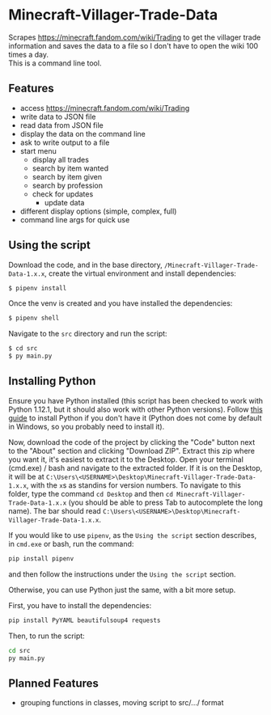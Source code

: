 # Minecraft-Villager-Trade-Data

Scrapes https://minecraft.fandom.com/wiki/Trading to get the villager trade information and saves the data to a file so I don't have to open the wiki 100 times a day. \
This is a command line tool.

## Features
* access https://minecraft.fandom.com/wiki/Trading
* write data to JSON file
* read data from JSON file
* display the data on the command line
* ask to write output to a file
* start menu
    * display all trades
    * search by item wanted
    * search by item given
    * search by profession
    * check for updates
        * update data
* different display options (simple, complex, full)
* command line args for quick use
    

## Using the script
Download the code, and in the base directory, `/Minecraft-Villager-Trade-Data-1.x.x`, create the virtual environment and install dependencies:
```sh
$ pipenv install
```

Once the venv is created and you have installed the dependencies:
```sh
$ pipenv shell
```

Navigate to the `src` directory and run the script:
```sh
$ cd src
$ py main.py
```

## Installing Python
Ensure you have Python installed (this script has been checked to work with Python 1.12.1, but it should also work with other Python versions). Follow [this guide](https://gist.github.com/danilo-montes/2a2239035e689dfeafa0b7a59fed8c60) to install Python if you don't have it (Python does not come by default in Windows, so you probably need to install it). 

Now, download the code of the project by clicking the "Code" button next to the "About" section and clicking "Download ZIP". Extract this zip where you want it, it's easiest to extract it to the Desktop.
Open your terminal (cmd.exe) / bash and navigate to the extracted folder. If it is on the Desktop, it will be at `C:\Users\<USERNAME>\Desktop\Minecraft-Villager-Trade-Data-1.x.x`, with the `x`s as standins for version numbers. To navigate to this folder, type the command `cd Desktop` and then `cd Minecraft-Villager-Trade-Data-1.x.x` (you should be able to press Tab to autocomplete the long name). The bar should read `C:\Users\<USERNAME>\Desktop\Minecraft-Villager-Trade-Data-1.x.x`.

If you would like to use `pipenv`, as the `Using the script` section describes, in `cmd.exe` or bash, run the command:
```sh
pip install pipenv
```
and then follow the instructions under the `Using the script` section.


Otherwise, you can use Python just the same, with a bit more setup.

First, you have to install the dependencies:
```sh
pip install PyYAML beautifulsoup4 requests
```

Then, to run the script:
```sh
cd src
py main.py
```

## Planned Features
* grouping functions in classes, moving script to src/.../ format